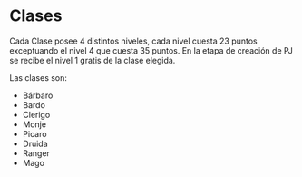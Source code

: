 # Clases

Cada Clase posee 4 distintos niveles, cada nivel cuesta 23 puntos exceptuando el nivel 4 que cuesta 35 puntos.
En la etapa de creación de PJ se recibe el nivel 1 gratis de la clase elegida.

Las clases son:

* Bárbaro  
* Bardo  
* Clerigo
* Monje  
* Picaro  
* Druida  
* Ranger 
* Mago